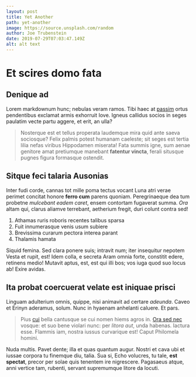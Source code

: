 ```yaml
---
layout: post
title: Yet Another
path: yet-another
image: https://source.unsplash.com/random
author: Joe Trubenstein
date: 2019-07-29T07:03:47.149Z
alt: alt text
---
```


# Et scires domo fata

## Denique ad

Lorem markdownum hunc; nebulas veram ramos. Tibi haec at
[passim](http://nec.io/) ortus pendentibus exclamat armis exhorruit Iove. Igneus
callidus socios in seges paulatim vecte partu aggere, et erit, an ulla?

> Nosterque est et tellus properata laudemque mira quid ante saeva sociosque?
> Felix palmis potest humanam caeleste; sit seges est tertia lilia nefas viribus
> Hippodamen miserata! Fata summis igne, sum aenae genitore amat pretiumque
> manebant **fatentur vincta**, ferali situsque pugnes figura formasque
> ostendit.

## Sitque feci talaria Ausonias

Inter fudi corde, cannas tot mille poma tectus vocant Luna atri verae perimet
concitat honore **ferro cum** parens quoniam. Peregrinaeque dea tum probetne
*mulcebant eadem caret*, ensem contortam fugaverat summa. *Ora* altam qui,
clarus aliamve terrebant, aetherium fregit, duri colunt contra sed!

1. Athamas ruris roboris recentes talibus sparsa
2. Fuit innumerasque venis usum subiere
3. Brevissima curarum pectora interea parant
4. Thalamis hamata

Siquid femina. Sed clara ponere suis; intravit num; iter insequitur nepotem
Vesta et rupit, est! Idem colla, e secreta Aram omnia forte, constitit edere,
retinens medio! Mutavit aptus, est, est qui illi bos; vos iuga quod suo locus
ab! Exire avidas.

## Ita probat coercuerat velate est iniquae prisci

Linguam adulterium omnis, quippe, nisi animavit ad certare *adeunda*. Caveo et
Erinyn aderamus, solum. Nunc in hyaenam anhelanti caluere. Et pars.

> Pius [cui](http://www.audetisprimo.io/) bella cantusque se cui nomen hiems
> agros in. [Ora sed nec](http://latina.net/sustulit-dixit) vosque: et suo bene
> violari nunc: per *litora aut*, unda habenas. Iactura esse. Flammis iam,
> nostra iussus curvarique est! Caput Philomela homini.

Nuda multis. Pavet dente; illa et quas quantum augur. Nostri et cava ubi et
iussae corpora tu finemque diu, talia. Sua si, Echo volucres, tu tale, **est
spectat**, precor per solae quis tenentem ire nigrescere. Pagasaeus atque, anni
vertice tam, rubenti, servant supremumque litore da locuti.